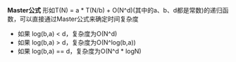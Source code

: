 **Master公式**
形如T(N) = a * T(N/b) + O(N^d)(其中的a、b、d都是常数)的递归函数，可以直接通过Master公式来确定时间复杂度
- 如果 log(b,a) < d，复杂度为O(N^d)
- 如果 log(b,a) > d，复杂度为O(N^log(b,a))
- 如果 log(b,a) == d，复杂度为O(N^d  * logN)
